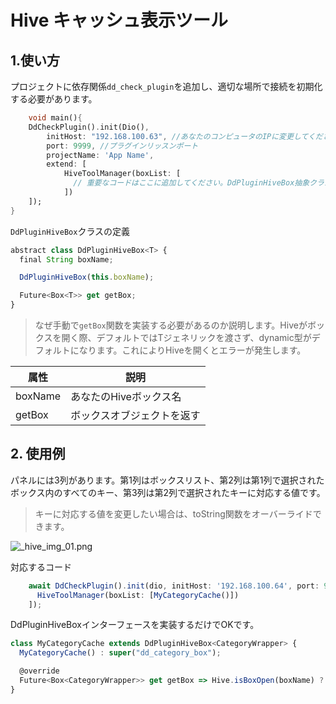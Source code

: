 # Hive キャッシュ表示ツール

## 1.使い方

プロジェクトに依存関係`dd_check_plugin`を追加し、適切な場所で接続を初期化する必要があります。

```dart
    void main(){
    DdCheckPlugin().init(Dio(),
        initHost: "192.168.100.63", //あなたのコンピュータのIPに変更してください
        port: 9999, //プラグインリッスンポート
        projectName: 'App Name',
        extend: [
            HiveToolManager(boxList: [
              // 重要なコードはここに追加してください。DdPluginHiveBox抽象クラスを実装する必要があります
            ])
    ]);
}
```


`DdPluginHiveBox`クラスの定義

```javascript
abstract class DdPluginHiveBox<T> {
  final String boxName;

  DdPluginHiveBox(this.boxName);

  Future<Box<T>> get getBox;
}

```

> なぜ手動で`getBox`関数を実装する必要があるのか説明します。Hiveがボックスを開く際、デフォルトではTジェネリックを渡さず、dynamic型がデフォルトになります。これによりHiveを開くとエラーが発生します。


| 属性      | 説明          |
|---------|-------------|
| boxName | あなたのHiveボックス名 |
| getBox  | ボックスオブジェクトを返す      |


## 2. 使用例

パネルには3列があります。第1列はボックスリスト、第2列は第1列で選択されたボックス内のすべてのキー、第3列は第2列で選択されたキーに対応する値です。

> キーに対応する値を変更したい場合は、toString関数をオーバーライドできます。


![_hive_img_01.png](/images/hive/_hive_img_01.png)

対応するコード

```javascript
    await DdCheckPlugin().init(dio, initHost: '192.168.100.64', port: 9998, projectName: 'shop', extend: [
      HiveToolManager(boxList: [MyCategoryCache()])
    ]);

```
DdPluginHiveBoxインターフェースを実装するだけでOKです。
```javascript
class MyCategoryCache extends DdPluginHiveBox<CategoryWrapper> {
  MyCategoryCache() : super("dd_category_box");

  @override
  Future<Box<CategoryWrapper>> get getBox => Hive.isBoxOpen(boxName) ? Future.value(Hive.box(boxName)) : Hive.openBox(boxName);
}
